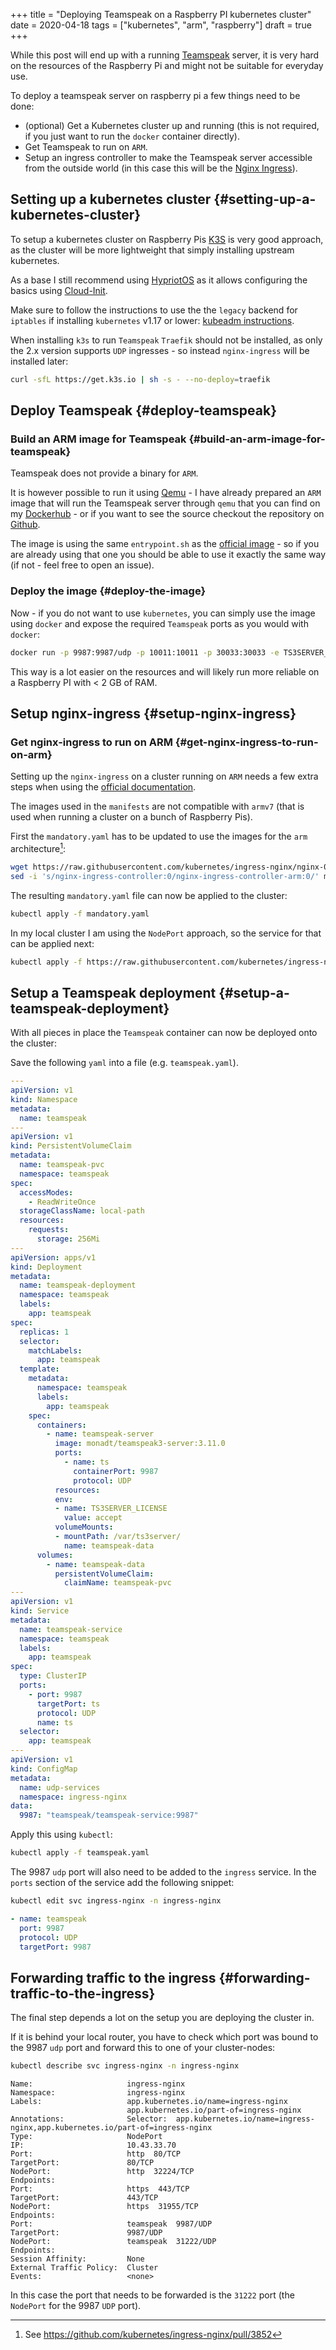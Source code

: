 +++
title = "Deploying Teamspeak on a Raspberry PI kubernetes cluster"
date = 2020-04-18
tags = ["kubernetes", "arm", "raspberry"]
draft = true
+++

While this post will end up with a running [Teamspeak](https://www.teamspeak.com/en/) server, it is very hard
on the resources of the Raspberry Pi and might not be suitable for everyday
use.

To deploy a teamspeak server on raspberry pi a few things need to be done:

-   (optional) Get a Kubernetes cluster up and running (this is not required, if
    you just want to run the `docker` container directly).
-   Get Teamspeak to run on `ARM`.
-   Setup an ingress controller to make the Teamspeak server accessible from the
    outside world (in this case this will be the [Nginx Ingress](https://kubernetes.github.io/ingress-nginx/)).


## Setting up a kubernetes cluster {#setting-up-a-kubernetes-cluster}

To setup a kubernetes cluster on Raspberry Pis [K3S](https://k3s.io/) is very good approach, as
the cluster will be more lightweight that simply installing upstream
kubernetes.

As a base I still recommend using [HypriotOS](https://blog.hypriot.com/) as it allows configuring the
basics using [Cloud-Init](https://cloudinit.readthedocs.io/en/latest/).

Make sure to follow the instructions to use the the `legacy` backend for
`iptables` if installing `kubernetes` v1.17 or lower: [kubeadm instructions](https://v1-17.docs.kubernetes.io/docs/setup/production-environment/tools/kubeadm/install-kubeadm/#ensure-iptables-tooling-does-not-use-the-nftables-backend).

When installing `k3s` to run `Teamspeak` `Traefik` should not be installed,
as only the 2.x version supports `UDP` ingresses - so instead `nginx-ingress`
will be installed later:

```sh
curl -sfL https://get.k3s.io | sh -s - --no-deploy=traefik
```


## Deploy Teamspeak {#deploy-teamspeak}


### Build an ARM image for Teamspeak {#build-an-arm-image-for-teamspeak}

Teamspeak does not provide a binary for `ARM`.

It is however possible to run it using [Qemu](https://www.qemu.org/) - I have already prepared an
`ARM` image that will run the Teamspeak server through `qemu` that you can
find on my [Dockerhub](https://hub.docker.com/repository/docker/monadt/teamspeak3-server) - or if you want to see the source checkout the
repository on [Github](https://github.com/bergmannf/teamspeak3-server-arm).

The image is using the same `entrypoint.sh` as the [official image](https://hub.docker.com/%5F/teamspeak) - so if
you are already using that one you should be able to use it exactly the same
way (if not - feel free to open an issue).


### Deploy the image {#deploy-the-image}

Now - if you do not want to use `kubernetes`, you can simply use the image
using `docker` and expose the required `Teamspeak` ports as you would with
`docker`:

```sh
docker run -p 9987:9987/udp -p 10011:10011 -p 30033:30033 -e TS3SERVER_LICENSE=accept monadt/teamspeak3-server
```

This way is a lot easier on the resources and will likely run more reliable
on a Raspberry PI with < 2 GB of RAM.


## Setup nginx-ingress {#setup-nginx-ingress}


### Get nginx-ingress to run on ARM {#get-nginx-ingress-to-run-on-arm}

Setting up the `nginx-ingress` on a cluster running on `ARM` needs a few extra
steps when using the [official documentation](https://kubernetes.github.io/ingress-nginx/deploy/).

The images used in the `manifests` are not compatible with `armv7` (that is
used when running a cluster on a bunch of Raspberry Pis).

First the `mandatory.yaml` has to be updated to use the images for the `arm`
architecture[^fn:1]:

```sh
wget https://raw.githubusercontent.com/kubernetes/ingress-nginx/nginx-0.30.0/deploy/static/mandatory.yaml
sed -i 's/nginx-ingress-controller:0/nginx-ingress-controller-arm:0/' mandatory.yaml
```

The resulting `mandatory.yaml` file can now be applied to the cluster:

```sh
kubectl apply -f mandatory.yaml
```

In my local cluster I am using the `NodePort` approach, so the service for
that can be applied next:

```sh
kubectl apply -f https://raw.githubusercontent.com/kubernetes/ingress-nginx/nginx-0.30.0/deploy/static/provider/baremetal/service-nodeport.yaml
```


## Setup a Teamspeak deployment {#setup-a-teamspeak-deployment}

With all pieces in place the `Teamspeak` container can now be deployed onto
the cluster:

Save the following `yaml` into a file (e.g. `teamspeak.yaml`).

```yaml
---
apiVersion: v1
kind: Namespace
metadata:
  name: teamspeak
---
apiVersion: v1
kind: PersistentVolumeClaim
metadata:
  name: teamspeak-pvc
  namespace: teamspeak
spec:
  accessModes:
    - ReadWriteOnce
  storageClassName: local-path
  resources:
    requests:
      storage: 256Mi
---
apiVersion: apps/v1
kind: Deployment
metadata:
  name: teamspeak-deployment
  namespace: teamspeak
  labels:
    app: teamspeak
spec:
  replicas: 1
  selector:
    matchLabels:
      app: teamspeak
  template:
    metadata:
      namespace: teamspeak
      labels:
        app: teamspeak
    spec:
      containers:
        - name: teamspeak-server
          image: monadt/teamspeak3-server:3.11.0
          ports:
            - name: ts
              containerPort: 9987
              protocol: UDP
          resources:
          env:
          - name: TS3SERVER_LICENSE
            value: accept
          volumeMounts:
          - mountPath: /var/ts3server/
            name: teamspeak-data
      volumes:
        - name: teamspeak-data
          persistentVolumeClaim:
            claimName: teamspeak-pvc
---
apiVersion: v1
kind: Service
metadata:
  name: teamspeak-service
  namespace: teamspeak
  labels:
    app: teamspeak
spec:
  type: ClusterIP
  ports:
    - port: 9987
      targetPort: ts
      protocol: UDP
      name: ts
  selector:
    app: teamspeak
---
apiVersion: v1
kind: ConfigMap
metadata:
  name: udp-services
  namespace: ingress-nginx
data:
  9987: "teamspeak/teamspeak-service:9987"
```

Apply this using `kubectl`:

```sh
kubectl apply -f teamspeak.yaml
```

The 9987 `udp` port will also need to be added to the `ingress` service.
In the `ports` section of the service add the following snippet:

```sh
kubectl edit svc ingress-nginx -n ingress-nginx
```

```yaml
- name: teamspeak
  port: 9987
  protocol: UDP
  targetPort: 9987
```


## Forwarding traffic to the ingress {#forwarding-traffic-to-the-ingress}

The final step depends a lot on the setup you are deploying the cluster in.

If it is behind your local router, you have to check which port was bound to
the 9987 `udp` port and forward this to one of your cluster-nodes:

```sh
kubectl describe svc ingress-nginx -n ingress-nginx
```

```text
Name:                     ingress-nginx
Namespace:                ingress-nginx
Labels:                   app.kubernetes.io/name=ingress-nginx
                          app.kubernetes.io/part-of=ingress-nginx
Annotations:              Selector:  app.kubernetes.io/name=ingress-nginx,app.kubernetes.io/part-of=ingress-nginx
Type:                     NodePort
IP:                       10.43.33.70
Port:                     http  80/TCP
TargetPort:               80/TCP
NodePort:                 http  32224/TCP
Endpoints:
Port:                     https  443/TCP
TargetPort:               443/TCP
NodePort:                 https  31955/TCP
Endpoints:
Port:                     teamspeak  9987/UDP
TargetPort:               9987/UDP
NodePort:                 teamspeak  31222/UDP
Endpoints:
Session Affinity:         None
External Traffic Policy:  Cluster
Events:                   <none>
```

In this case the port that needs to be forwarded is the `31222` port (the
`NodePort` for the 9987 `UDP` port).

[^fn:1]: See <https://github.com/kubernetes/ingress-nginx/pull/3852>
